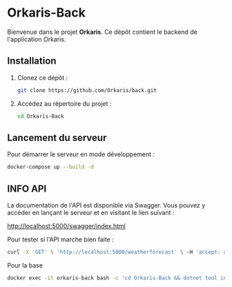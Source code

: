 # Orkaris-Back

Bienvenue dans le projet **Orkaris**. Ce dépôt contient le backend de l'application Orkaris.

## Installation

1. Clonez ce dépôt :

    ```bash
    git clone https://github.com/Orkaris/back.git
    ```

2. Accédez au répertoire du projet :

    ```bash
    cd Orkaris-Back
    ```

## Lancement du serveur

Pour démarrer le serveur en mode développement :

```bash
docker-compose up --build -d
```

## INFO API

La documentation de l'API est disponible via Swagger. Vous pouvez y accéder en lançant le serveur et en visitant le lien suivant :

[http://localhost:5000/swagger/index.html](http://localhost:5000/swagger/index.html)

Pour tester si l'API marche bien faite : 
```bash
curl -X 'GET' \ 'http://localhost:5000/weatherforecast' \ -H 'accept: application/json'
```


Pour la base

```bash
docker exec -it orkaris-back bash -c 'cd Orkaris-Back && dotnet tool install --global dotnet-ef --version 8.0.0 && export PATH="$PATH:/root/.dotnet/tools" && dotnet ef database update'

```



